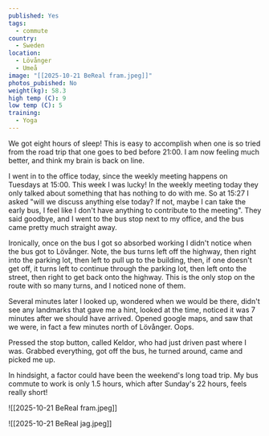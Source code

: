 ```yaml
---
published: Yes
tags:
  - commute
country:
  - Sweden
location:
  - Lövånger
  - Umeå
image: "[[2025-10-21 BeReal fram.jpeg]]"
photos_pubished: No
weight(kg): 58.3
high temp (C): 9
low temp (C): 5
training:
  - Yoga
---
```

We got eight hours of sleep! This is easy to accomplish when one is so tried from the road trip that one goes to bed before 21:00. I am now feeling much better, and think my brain is back on line.

I went in to the office today, since the weekly meeting happens on Tuesdays at 15:00. This week I was lucky! In the weekly meeting today they only talked about something that has nothing to do with me. So at 15:27 I asked "will we discuss anything else today? If not, maybe I can take the early bus, I feel like I don't have anything to contribute to the meeting". They said goodbye, and I went to the bus stop next to my office, and the bus came pretty much straight away. 

Ironically, once on the bus I got so absorbed working I didn't notice when the bus got to Lövånger. Note, the bus turns left off the highway, then right into the parking lot, then left to pull up to the building, then, if one doesn't get off, it turns left to continue through the parking lot, then left onto the street, then right to get back onto the highway. This is the only stop on the route with so many turns, and I noticed none of them. 

Several minutes later I looked up, wondered when we would be there, didn't see any landmarks that gave me a hint, looked at the time, noticed it was 7 minutes after we should have arrived. Opened google maps, and saw that we were, in fact a few minutes north of Lövånger. Oops.

Pressed the stop button, called Keldor, who had just driven past where I was. Grabbed everything, got off the bus, he turned around, came and picked me up.

In hindsight, a factor could have been the weekend's long toad trip. My bus commute to work is only 1.5 hours, which after Sunday's 22 hours, feels really short!


![[2025-10-21 BeReal fram.jpeg]]

![[2025-10-21 BeReal jag.jpeg]]
